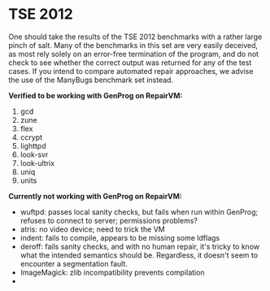 TSE 2012
========

One should take the results of the TSE 2012 benchmarks with a rather large
pinch of salt. Many of the benchmarks in this set are very easily deceived, as
most rely solely on an error-free termination of the program, and do not check
to see whether the correct output was returned for any of the test cases. If
you intend to compare automated repair approaches, we advise the use of the
ManyBugs benchmark set instead.

**Verified to be working with GenProg on RepairVM:**

1. gcd
2. zune
3. flex
4. ccrypt
5. lighttpd
6. look-svr
7. look-ultrix
8. uniq
9. units

**Currently not working with GenProg on RepairVM:**

* wuftpd: passes local sanity checks, but fails when run within GenProg; refuses
  to connect to server; permissions problems?
* atris: no video device; need to trick the VM
* indent: fails to compile, appears to be missing some ldflags
* deroff: fails sanity checks, and with no human repair, it's tricky to know
    what the intended semantics should be. Regardless, it doesn't seem to
    encounter a segmentation fault.
* ImageMagick: zlib incompatibility prevents compilation
* 
